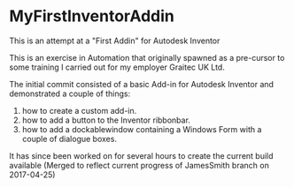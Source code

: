 # MyFirstInventorAddin
This is an attempt at a "First Addin" for Autodesk Inventor

This is an exercise in Automation that originally spawned as a pre-cursor to some training I carried out for my employer Graitec UK Ltd.

The initial commit consisted of a basic Add-in for Autodesk Inventor and demonstrated a couple of things:

1) how to create a custom add-in.
2) how to add a button to the Inventor ribbonbar.
3) how to add a dockablewindow containing a Windows Form with a couple of dialogue boxes.

It has since been worked on for several hours to create the current build available (Merged to reflect current progress of JamesSmith branch on 2017-04-25)

